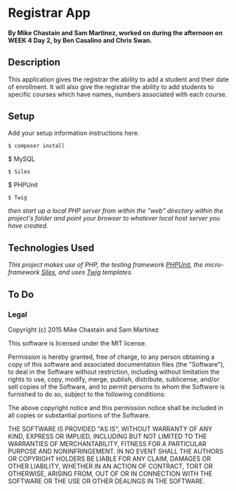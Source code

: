 ##
# Registrar App

#### By Mike Chastain and Sam Martinez, worked on during the afternoon on WEEK 4 Day 2, by Ben Casalino and Chris Swan. 

## Description

This application gives the registrar the ability to add a student and their date of enrollment. It will also give the registrar the ability to add students to specific courses which have names, numbers associated with each course.

## Setup

Add your setup information instructions here.

```
$ composer install
```
$ MySQL
```
$ Silex
```
$ PHPUnit
```
$ Twig
```

_then start up a local PHP server from within the "web" directory within the project's folder and point your browser to whatever local host server you have created._  

## Technologies Used

_This project makes use of PHP, the testing framework [PHPUnit](https://phpunit.de/), the micro-framework [Silex](http://silex.sensiolabs.org/), and uses [Twig](http://twig.sensiolabs.org/) templates._

## To Do



### Legal



Copyright (c) 2015 Mike Chastain and Sam Martinez

This software is licensed under the MIT license.

Permission is hereby granted, free of charge, to any person obtaining a copy
of this software and associated documentation files (the "Software"), to deal
in the Software without restriction, including without limitation the rights
to use, copy, modify, merge, publish, distribute, sublicense, and/or sell
copies of the Software, and to permit persons to whom the Software is
furnished to do so, subject to the following conditions:

The above copyright notice and this permission notice shall be included in
all copies or substantial portions of the Software.

THE SOFTWARE IS PROVIDED "AS IS", WITHOUT WARRANTY OF ANY KIND, EXPRESS OR
IMPLIED, INCLUDING BUT NOT LIMITED TO THE WARRANTIES OF MERCHANTABILITY,
FITNESS FOR A PARTICULAR PURPOSE AND NONINFRINGEMENT. IN NO EVENT SHALL THE
AUTHORS OR COPYRIGHT HOLDERS BE LIABLE FOR ANY CLAIM, DAMAGES OR OTHER
LIABILITY, WHETHER IN AN ACTION OF CONTRACT, TORT OR OTHERWISE, ARISING FROM,
OUT OF OR IN CONNECTION WITH THE SOFTWARE OR THE USE OR OTHER DEALINGS IN
THE SOFTWARE.
